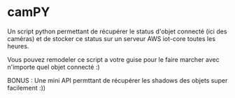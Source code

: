 # camPY


Un script python permettant de récupérer le status d'objet connecté (ici des caméras) et de stocker ce status sur un serveur AWS iot-core toutes les heures.

Vous pouvez remodeler ce script a votre guise pour le faire marcher avec n'importe quel objet connecté :)

BONUS : Une mini API permttant de récupérer les shadows des objets super facilement :))

